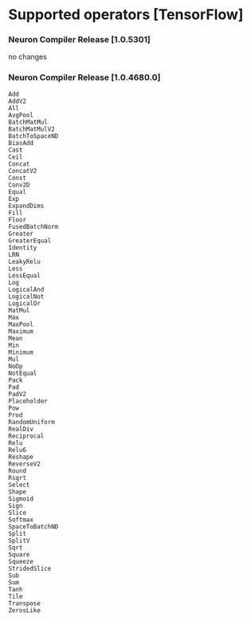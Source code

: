 # Supported operators [TensorFlow]

### Neuron Compiler Release [1.0.5301]

no changes

### Neuron Compiler Release [1.0.4680.0]

```
Add
AddV2
All
AvgPool
BatchMatMul
BatchMatMulV2
BatchToSpaceND
BiasAdd
Cast
Ceil
Concat
ConcatV2
Const
Conv2D
Equal
Exp
ExpandDims
Fill
Floor
FusedBatchNorm
Greater
GreaterEqual
Identity
LRN
LeakyRelu
Less
LessEqual
Log
LogicalAnd
LogicalNot
LogicalOr
MatMul
Max
MaxPool
Maximum
Mean
Min
Minimum
Mul
NoOp
NotEqual
Pack
Pad
PadV2
Placeholder
Pow
Prod
RandomUniform
RealDiv
Reciprocal
Relu
Relu6
Reshape
ReverseV2
Round
Rsqrt
Select
Shape
Sigmoid
Sign
Slice
Softmax
SpaceToBatchND
Split
SplitV
Sqrt
Square
Squeeze
StridedSlice
Sub
Sum
Tanh
Tile
Transpose
ZerosLike
```


